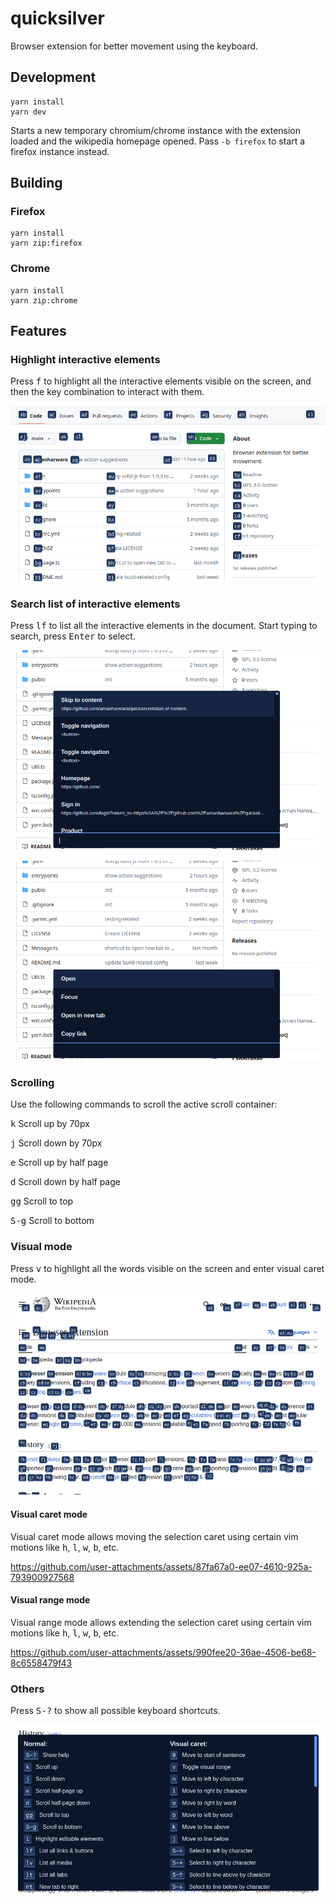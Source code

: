 # quicksilver

Browser extension for better movement using the keyboard.

## Development

```console
yarn install
yarn dev
```

Starts a new temporary chromium/chrome instance with the extension loaded and the wikipedia homepage opened. Pass `-b firefox` to start a firefox instance instead.

## Building

### Firefox

```console
yarn install
yarn zip:firefox
```

### Chrome

```console
yarn install
yarn zip:chrome
```

## Features

### Highlight interactive elements

Press <kbd>f</kbd> to highlight all the interactive elements visible on the screen, and then the key combination to interact with them.

![Screenshot of a github page showing all interactive elements highlight](./screenshots/highlight_interactive_elements_1.png)

### Search list of interactive elements

Press <kbd>lf</kbd> to list all the interactive elements in the document. Start typing to search, press <kbd>Enter</kbd> to select.

![Screenshot of a list of all interactive elements](./screenshots/list_interactive_elements_0.png)

![Screenshot of the menu for an interactive element](./screenshots/list_interactive_elements_1.png)

### Scrolling

Use the following commands to scroll the active scroll container:

<kbd>k</kbd> Scroll up by 70px

<kbd>j</kbd> Scroll down by 70px

<kbd>e</kbd> Scroll up by half page

<kbd>d</kbd> Scroll down by half page

<kbd>gg</kbd> Scroll to top

<kbd>S-g</kbd> Scroll to bottom

### Visual mode

Press <kbd>v</kbd> to highlight all the words visible on the screen and enter visual caret mode.

![Screenshot of wikipedia page with all visible words highlighted](./screenshots/visual_mode_highlights.png)

#### Visual caret mode

Visual caret mode allows moving the selection caret using certain vim motions like <kbd>h</kbd>, <kbd>l</kbd>, <kbd>w</kbd>, <kbd>b</kbd>, etc.

https://github.com/user-attachments/assets/87fa67a0-ee07-4610-925a-793900927568

#### Visual range mode

Visual range mode allows extending the selection caret using certain vim motions like <kbd>h</kbd>, <kbd>l</kbd>, <kbd>w</kbd>, <kbd>b</kbd>, etc.

https://github.com/user-attachments/assets/990fee20-36ae-4506-be68-8c6558479f43

### Others

Press <kbd>S-?</kbd> to show all possible keyboard shortcuts.

![Screenshot of the help page that shows all shortcuts](./screenshots/all_shortcuts.png)
